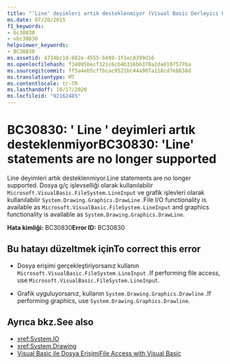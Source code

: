 ```yaml
---
title: "'Line' deyimleri artık desteklenmiyor (Visual Basic Derleyici Hatası)"
ms.date: 07/20/2015
f1_keywords:
- bc30830
- vbc30830
helpviewer_keywords:
- BC30830
ms.assetid: 4734bc1d-882e-4555-b498-1f1ec0399d16
ms.openlocfilehash: f34095becf321c6cb4b316b6378a2da0107577ba
ms.sourcegitcommit: ff5a4eb5cffbcac9521bc44a907a118cd7e8638d
ms.translationtype: MT
ms.contentlocale: tr-TR
ms.lasthandoff: 10/17/2020
ms.locfileid: "92162485"
---
```

# <a name="bc30830-line-statements-are-no-longer-supported"></a><span data-ttu-id="a2ebc-102">BC30830: ' Line ' deyimleri artık desteklenmiyor</span><span class="sxs-lookup"><span data-stu-id="a2ebc-102">BC30830: 'Line' statements are no longer supported</span></span>

<span data-ttu-id="a2ebc-103">Line deyimleri artık desteklenmiyor.</span><span class="sxs-lookup"><span data-stu-id="a2ebc-103">Line statements are no longer supported.</span></span> <span data-ttu-id="a2ebc-104">Dosya g/ç işlevselliği olarak kullanılabilir `Microsoft.VisualBasic.FileSystem.LineInput` ve grafik işlevleri olarak kullanılabilir `System.Drawing.Graphics.DrawLine` .</span><span class="sxs-lookup"><span data-stu-id="a2ebc-104">File I/O functionality is available as `Microsoft.VisualBasic.FileSystem.LineInput` and graphics functionality is available as `System.Drawing.Graphics.DrawLine`.</span></span>

 <span data-ttu-id="a2ebc-105">**Hata kimliği:** BC30830</span><span class="sxs-lookup"><span data-stu-id="a2ebc-105">**Error ID:** BC30830</span></span>

## <a name="to-correct-this-error"></a><span data-ttu-id="a2ebc-106">Bu hatayı düzeltmek için</span><span class="sxs-lookup"><span data-stu-id="a2ebc-106">To correct this error</span></span>

- <span data-ttu-id="a2ebc-107">Dosya erişimi gerçekleştiriyorsanız kullanın `Microsoft.VisualBasic.FileSystem.LineInput` .</span><span class="sxs-lookup"><span data-stu-id="a2ebc-107">If performing file access, use `Microsoft.VisualBasic.FileSystem.LineInput`.</span></span>

- <span data-ttu-id="a2ebc-108">Grafik uyguluyorsanız, kullanın `System.Drawing.Graphics.Drawline` .</span><span class="sxs-lookup"><span data-stu-id="a2ebc-108">If performing graphics, use `System.Drawing.Graphics.Drawline`.</span></span>

## <a name="see-also"></a><span data-ttu-id="a2ebc-109">Ayrıca bkz.</span><span class="sxs-lookup"><span data-stu-id="a2ebc-109">See also</span></span>

- <xref:System.IO>
- <xref:System.Drawing>
- [<span data-ttu-id="a2ebc-110">Visual Basic ile Dosya Erişimi</span><span class="sxs-lookup"><span data-stu-id="a2ebc-110">File Access with Visual Basic</span></span>](../../developing-apps/programming/drives-directories-files/file-access.md)
